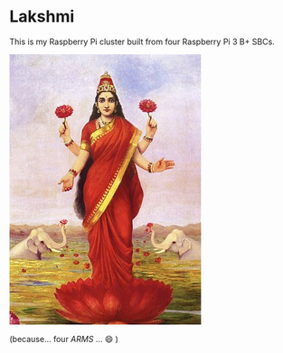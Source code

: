 # Lakshmi

This is my Raspberry Pi cluster built from four Raspberry Pi 3 B+ SBCs.

![Lakshmi](./lakshmi.jpg)

(because... four _ARMS_ ... 😄 )
